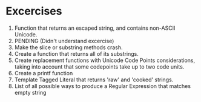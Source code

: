 # Excercises

01. Function that returns an escaped string, and contains non-ASCII Unicode.
02. PENDING (Didn't understand excercise)
03. Make the slice or substring methods crash.
04. Create a function that returns all of its substrings.
05. Create replacement functions with Unicode Code Points considerations, taking into account that some codepoints take up to two code units.
06. Create a printf function
07. Template Tagged Literal that returns 'raw' and 'cooked' strings.
08. List of all possible ways to produce a Regular Expression that matches empty string